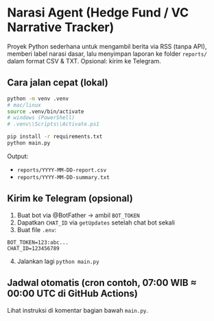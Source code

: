 # Narasi Agent (Hedge Fund / VC Narrative Tracker)

Proyek Python sederhana untuk mengambil berita via RSS (tanpa API), memberi label narasi dasar,
lalu menyimpan laporan ke folder `reports/` dalam format CSV & TXT. Opsional: kirim ke Telegram.

## Cara jalan cepat (lokal)
```bash
python -m venv .venv
# mac/linux
source .venv/bin/activate
# windows (PowerShell)
# .venv\\Scripts\\Activate.ps1

pip install -r requirements.txt
python main.py
```

Output:
- `reports/YYYY-MM-DD-report.csv`
- `reports/YYYY-MM-DD-summary.txt`

## Kirim ke Telegram (opsional)
1. Buat bot via @BotFather → ambil `BOT_TOKEN`
2. Dapatkan `CHAT_ID` via `getUpdates` setelah chat bot sekali
3. Buat file `.env`:
```
BOT_TOKEN=123:abc...
CHAT_ID=123456789
```
4. Jalankan lagi `python main.py`

## Jadwal otomatis (cron contoh, 07:00 WIB ≈ 00:00 UTC di GitHub Actions)
Lihat instruksi di komentar bagian bawah `main.py`.
